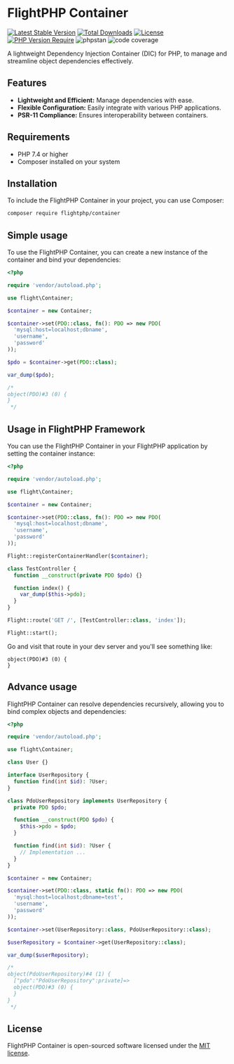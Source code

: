 # FlightPHP Container

[![Latest Stable Version](http://poser.pugx.org/flightphp/container/v?style=for-the-badge)](https://packagist.org/packages/flightphp/container)
[![Total Downloads](http://poser.pugx.org/flightphp/container/downloads?style=for-the-badge)](https://packagist.org/packages/flightphp/container)
[![License](http://poser.pugx.org/flightphp/container/license?style=for-the-badge)](https://packagist.org/packages/flightphp/container)
[![PHP Version Require](http://poser.pugx.org/flightphp/container/require/php?style=for-the-badge)](https://packagist.org/packages/flightphp/container)
![phpstan](https://img.shields.io/badge/phpstan-max-green?style=for-the-badge)
![code coverage](https://img.shields.io/badge/code_coverage-100%25-green?style=for-the-badge)

A lightweight Dependency Injection Container (DIC) for PHP, to manage and streamline object dependencies effectively.

## Features

- **Lightweight and Efficient:** Manage dependencies with ease.
- **Flexible Configuration:** Easily integrate with various PHP applications.
- **PSR-11 Compliance:** Ensures interoperability between containers.

## Requirements

- PHP 7.4 or higher
- Composer installed on your system

## Installation

To include the FlightPHP Container in your project, you can use Composer:

```bash
composer require flightphp/container
```

## Simple usage

To use the FlightPHP Container, you can create a new instance of the container and bind your dependencies:

```php
<?php

require 'vendor/autoload.php';

use flight\Container;

$container = new Container;

$container->set(PDO::class, fn(): PDO => new PDO(
  'mysql:host=localhost;dbname',
  'username',
  'password'
));

$pdo = $container->get(PDO::class);

var_dump($pdo);

/*
object(PDO)#3 (0) {
}
 */
```

## Usage in FlightPHP Framework

You can use the FlightPHP Container in your FlightPHP application by setting the container instance:

```php
<?php

require 'vendor/autoload.php';

use flight\Container;

$container = new Container;

$container->set(PDO::class, fn(): PDO => new PDO(
  'mysql:host=localhost;dbname',
  'username',
  'password'
));

Flight::registerContainerHandler($container);

class TestController {
  function __construct(private PDO $pdo) {}

  function index() {
    var_dump($this->pdo);
  }
}

Flight::route('GET /', [TestController::class, 'index']);

Flight::start();
```

Go and visit that route in your dev server and you'll see something like:

```
object(PDO)#3 (0) {
}
```

## Advance usage

FlightPHP Container can resolve dependencies recursively, allowing you to bind complex objects and dependencies:

```php
<?php

require 'vendor/autoload.php';

use flight\Container;

class User {}

interface UserRepository {
  function find(int $id): ?User;
}

class PdoUserRepository implements UserRepository {
  private PDO $pdo;

  function __construct(PDO $pdo) {
    $this->pdo = $pdo;
  }

  function find(int $id): ?User {
    // Implementation ...
  }
}

$container = new Container;

$container->set(PDO::class, static fn(): PDO => new PDO(
  'mysql:host=localhost;dbname=test',
  'username',
  'password'
));

$container->set(UserRepository::class, PdoUserRepository::class);

$userRepository = $container->get(UserRepository::class);

var_dump($userRepository);

/*
object(PdoUserRepository)#4 (1) {
  ["pdo":"PdoUserRepository":private]=>
  object(PDO)#3 (0) {
  }
}
 */
```

## License

FlightPHP Container is open-sourced software licensed under the [MIT license](https://opensource.org/licenses/MIT).
